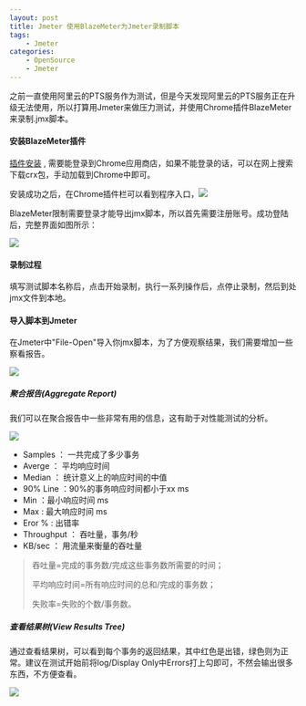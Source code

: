 ```yaml
---
layout: post
title: Jmeter 使用BlazeMeter为Jmeter录制脚本
tags: 
    - Jmeter
categories: 
    - OpenSource
    - Jmeter
---
```


之前一直使用阿里云的PTS服务作为测试，但是今天发现阿里云的PTS服务正在升级无法使用，所以打算用Jmeter来做压力测试，并使用Chrome插件BlazeMeter来录制.jmx脚本。

#### 安装BlazeMeter插件

[插件安装](https://chrome.google.com/webstore/search/blazemeter) , 需要能登录到Chrome应用商店，如果不能登录的话，可以在网上搜索下载crx包，手动加载到Chrome中即可。

安装成功之后，在Chrome插件栏可以看到程序入口，![](https://samzong.oss-cn-shenzhen.aliyuncs.com/blog/r0ps7.jpg)

BlazeMeter限制需要登录才能导出jmx脚本，所以首先需要注册账号。成功登陆后，完整界面如图所示：

![](https://samzong.oss-cn-shenzhen.aliyuncs.com/blog/oamv4.png)

#### 录制过程

填写测试脚本名称后，点击开始录制，执行一系列操作后，点停止录制，然后到处jmx文件到本地。

#### 导入脚本到Jmeter

在Jmeter中"File-Open"导入你jmx脚本，为了方便观察结果，我们需要增加一些察看报告。

![](https://samzong.oss-cn-shenzhen.aliyuncs.com/blog/uxe75.jpg)

##### 聚合报告(Aggregate Report)

我们可以在聚合报告中一些非常有用的信息，这有助于对性能测试的分析。

![](https://samzong.oss-cn-shenzhen.aliyuncs.com/blog/j93gs.png)

* Samples ： 一共完成了多少事务
* Averge ： 平均响应时间
* Median ： 统计意义上的响应时间的中值
* 90% Line ：90%的事务响应时间都小于xx ms
* Min ：最小响应时间 ms
* Max :  最大响应时间 ms
* Eror %  : 出错率
* Throughput ： 吞吐量，事务/秒
* KB/sec ： 用流量来衡量的吞吐量

> 吞吐量=完成的事务数/完成这些事务数所需要的时间；
>
> 平均响应时间=所有响应时间的总和/完成的事务数；
>
> 失败率=失败的个数/事务数。

##### 查看结果树(View Results Tree)

通过查看结果树，可以看到每个事务的返回结果，其中红色是出错，绿色则为正常。建议在测试开始前将log/Display Only中Errors打上勾即可，不然会输出很多东西，不方便查看。

![](https://samzong.oss-cn-shenzhen.aliyuncs.com/blog/moo9h.png)
